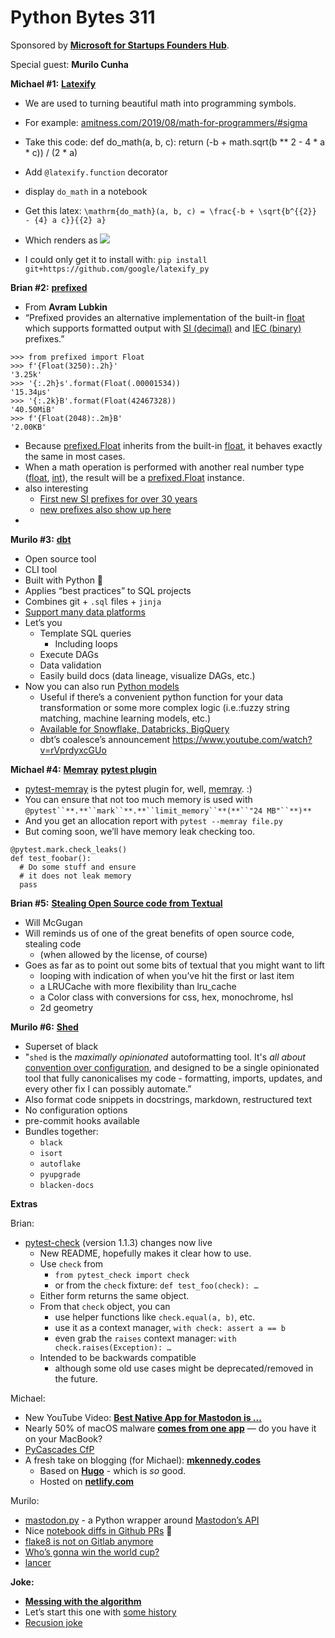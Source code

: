 # Python Bytes 311

Sponsored by [**Microsoft for Startups Founders Hub**](http://pythonbytes.fm/foundershub2022).

Special guest: **Murilo Cunha**

**Michael #1:** [**Latexify**](https://twitter.com/btskinn/status/1592892053364805632)

- We are used to turning beautiful math into programming symbols.
- For example: [amitness.com/2019/08/math-for-programmers/#sigma](https://amitness.com/2019/08/math-for-programmers/#sigma)
- Take this code:
    def do_math(a, b, c):
        return (-b + math.sqrt(b ** 2 - 4 * a * c)) / (2 * a)
- Add `@latexify.function` decorator
- display `do_math` in a notebook
- Get this latex: `\mathrm{do_math}(a, b, c) = \frac{-b + \sqrt{b^{{2}} - {4} a c}}{{2} a}`
- Which renders as
![](https://python-bytes-static.nyc3.digitaloceanspaces.com/latex-math.png)

- I could only get it to install with:
    `pip install git+https://github.com/google/latexify_py`


**Brian #2:** [**prefixed**](https://pypi.org/project/prefixed/)

- From **Avram Lubkin**
- “Prefixed provides an alternative implementation of the built-in [float](https://docs.python.org/3/library/functions.html#float) which supports formatted output with [SI (decimal)](https://en.wikipedia.org/wiki/Metric_prefix) and [IEC (binary)](https://en.wikipedia.org/wiki/Binary_prefix) prefixes.”

```
>>> from prefixed import Float
>>> f'{Float(3250):.2h}'
'3.25k'
>>> '{:.2h}s'.format(Float(.00001534))
'15.34μs'
>>> '{:.2k}B'.format(Float(42467328))
'40.50MiB'
>>> f'{Float(2048):.2m}B'
'2.00KB'
```

- Because [prefixed.Float](https://prefixed.readthedocs.io/en/stable/api.html#prefixed.Float) inherits from the built-in [float](https://docs.python.org/3/library/functions.html#float), it behaves exactly the same in most cases.
- When a math operation is performed with another real number type ([float](https://docs.python.org/3/library/functions.html#float), [int](https://docs.python.org/3/library/functions.html#int)), the result will be a [prefixed.Float](https://prefixed.readthedocs.io/en/stable/api.html#prefixed.Float) instance.
- also interesting
    - [First new SI prefixes for over 30 years](https://metricviews.uk/2022/11/20/first-new-si-prefixes-for-over-30-years/)
    - [new prefixes also show up here](https://en.wikipedia.org/wiki/Metric_prefix#List_of_SI_prefixes)
- 

**Murilo #3:** [**dbt**](https://www.getdbt.com/)

- Open source tool
- CLI tool
- Built with Python 🐍
- Applies “best practices” to SQL projects
- Combines git + `.sql` files + `jinja`
- [Support many data platforms](https://docs.getdbt.com/docs/supported-data-platforms)
- Let’s you
    - Template SQL queries
        - Including loops
    - Execute DAGs
    - Data validation
    - Easily build docs (data lineage, visualize DAGs, etc.)
- Now you can also run [Python models](https://docs.getdbt.com/docs/build/python-models)
    - Useful if there’s a convenient python function for your data transformation or some more complex logic (i.e.:fuzzy string matching, machine learning models, etc.)
    - [Available for Snowflake, Databricks, BigQuery](https://docs.getdbt.com/docs/build/python-models#supported-data-platforms)
    - dbt’s coalesce’s announcement https://www.youtube.com/watch?v=rVprdyxcGUo

**Michael #4:** [**Memray**](https://twitter.com/roman_the_right/status/1592938538214912000) [**p**](https://twitter.com/roman_the_right/status/1592938538214912000)[**ytest plugin**](https://twitter.com/roman_the_right/status/1592938538214912000)

- [pytest-memray](https://github.com/bloomberg/pytest-memray) is the pytest plugin for, well, [memray](https://github.com/bloomberg/memray). :)
- You can ensure that not too much memory is used with `@pytest``**.**``mark``**.**``limit_memory``**(**``"24 MB"``**)**` 
- And you get an allocation report with `pytest --memray file.py`
- But coming soon, we’ll have memory leak checking too.
```
@pytest.mark.check_leaks()
def test_foobar():
  # Do some stuff and ensure
  # it does not leak memory
  pass
```

**Brian #5:**  [**Stealing Open Source code from Textual**](https://textual.textualize.io/blog/2022/11/20/stealing-open-source-code-from-textual/)

- Will McGugan
- Will reminds us of one of the great benefits of open source code, stealing code
    - (when allowed by the license, of course)
- Goes as far as to point out some bits of textual that you might want to lift
    - looping with indication of when you’ve hit the first or last item
    - a LRUCache with more flexibility than lru_cache
    - a Color class with conversions for css, hex, monochrome, hsl
    - 2d geometry

**Murilo #6:** [**Shed**](https://github.com/Zac-HD/shed)

- Superset of black
- "`shed` is the *maximally opinionated* autoformatting tool. It's *all about* [convention over configuration](https://en.wikipedia.org/wiki/Convention_over_configuration), and designed to be a single opinionated tool that fully canonicalises my code - formatting, imports, updates, and every other fix I can possibly automate.”
- Also format code snippets in docstrings, markdown, restructured text
- No configuration options
- pre-commit hooks available
- Bundles together:
    - `black`
    - `isort`
    - `autoflake`
    - `pyupgrade`
    - `blacken-docs`

**Extras** 

Brian: 

- [pytest-check](https://pypi.org/project/pytest-check/) (version 1.1.3) changes now live 
    - New README, hopefully makes it clear how to use.
    - Use `check` from
        - `from pytest_check import check`
        - or from the `check` fixture: `def test_foo(check): …`
    - Either form returns the same object.
    - From that `check` object, you can 
        - use helper functions like `check.equal(a, b)`, etc.
        - use it as a context manager, `with check: assert a == b`
        - even grab the `raises` context manager: `with check.raises(Exception): …`
    - Intended to be backwards compatible
        - although some old use cases might be deprecated/removed in the future.

Michael:

- New YouTube Video: [**Best Native App for Mastodon is ...**](https://www.youtube.com/watch?v=oNT2Sa_0YJU)
- Nearly 50% of macOS malware [**comes from one app**](https://www.laptopmag.com/news/nearly-50-of-macos-malware-comes-from-one-app-do-you-have-it-on-your-macbook) — do you have it on your MacBook?
- [PyCascades CfP](https://pretalx.com/pycascades-2023/cfp)
- A fresh take on blogging (for Michael): [**mkennedy.codes**](https://mkennedy.codes)
    - Based on [**Hugo**](https://gohugo.io) - which is *so* good.
    - Hosted on [**netlify.com**](https://www.netlify.com)


Murilo:

- [mastodon.py](https://github.com/halcy/Mastodon.py) -  a Python wrapper around [Mastodon’s API](https://github.com/mastodon/mastodon/)
- Nice [notebook diffs in Github PRs](https://twitter.com/hamelhusain/status/1590956886496419840?s=46&t=QBEo8HahEDTKEhJrsnlcgA) 🚀
- [flake8 is not on Gitlab anymore](https://www.youtube.com/watch?v=1FIgj9Q5e6A)
- [Who’s gonna win the world cup?](https://www.youtube.com/watch?v=KjISuZ5o06Q)
- [lancer](https://github.com/LeviBorodenko/lancer)

**Joke:** 

- [**Messing with the algorithm**](https://twitter.com/PR0GRAMMERHUM0R/status/1588939225180905478) 
- Let’s start this one with [some history](https://despair.com/collections/demotivators)
- [Recusion joke](https://twitter.com/btskinn/status/1593002791978422272)

